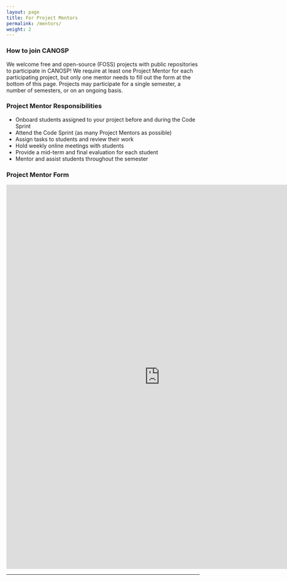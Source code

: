 ```yaml
---
layout: page
title: For Project Mentors
permalink: /mentors/
weight: 2
---
```


### How to join CANOSP
We welcome free and open-source (FOSS) projects with public repositories to participate in CANOSP!  We require at least one Project Mentor for each participating project, but only one mentor needs to fill out the form at the bottom of this page.  Projects may participate for a single semester, a number of semesters, or on an ongoing basis.

### Project Mentor Responsibilities
- Onboard students assigned to your project before and during the Code Sprint
- Attend the Code Sprint (as many Project Mentors as possible)
- Assign tasks to students and review their work
- Hold weekly online meetings with students
- Provide a mid-term and final evaluation for each student
- Mentor and assist students throughout the semester

### Project Mentor Form
<iframe src="https://docs.google.com/forms/d/e/1FAIpQLSdUmLz6P6i0fOpeaG8uNNmuG5dftTxl7ZW2THIgCT5DdSCd-g/viewform?embedded=true" width="800" height="1000" frameborder="0" marginheight="0" marginwidth="0">Loading…</iframe>

***
